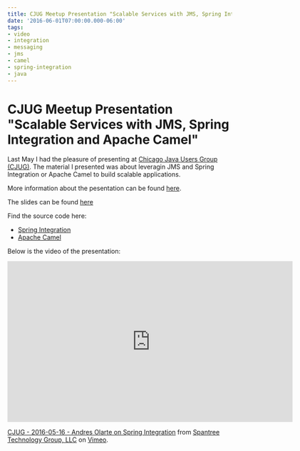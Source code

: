 ```yaml
---
title: CJUG Meetup Presentation "Scalable Services with JMS, Spring Integration and Apache Camel"
date: '2016-06-01T07:00:00.000-06:00'
tags:
- video
- integration
- messaging
- jms
- camel
- spring-integration
- java
---
```


# CJUG Meetup Presentation "Scalable Services with JMS, Spring Integration and Apache Camel"
 
Last May I had the pleasure of presenting at [Chicago Java Users Group (CJUG)](https://www.meetup.com/ChicagoJUG/). 
The material I presented was about leveragin JMS and Spring Integration or Apache Camel to build scalable applications. 

More information about the pesentation can be found [here](https://www.meetup.com/ChicagoJUG/events/230374721/).

The slides can be found [here](https://docs.google.com/presentation/d/1OWBftjV02GaNuIw37xroapimHFpVJI5YxkZ62rgvw2Y/edit?usp=sharing)

Find the source code here:

* [Spring Integration](https://github.com/aolarte/spring-integration-samples)
* [Apache Camel](https://github.com/aolarte/camel-integration-samples)

Below is the video of the presentation:

<iframe sandbox="allow-scripts" src="https://player.vimeo.com/video/169607004?dnt=1" width="640" height="360" frameborder="0" webkitallowfullscreen mozallowfullscreen allowfullscreen></iframe>
<p><a href="https://vimeo.com/169607004">CJUG - 2016-05-16 - Andres Olarte on Spring Integration</a> from <a href="https://vimeo.com/spantree">Spantree Technology Group, LLC</a> on <a href="https://vimeo.com">Vimeo</a>.</p>